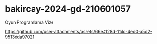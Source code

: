# bakircay-2024-gd-210601057
 Oyun Programlama Vize

https://github.com/user-attachments/assets/66e4128d-11dc-4ed0-a5d2-9513dda97021
